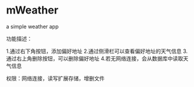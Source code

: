# mWeather
a simple weather app

功能描述：

1.通过右下角按钮，添加偏好地址
2.通过侧滑栏可以查看偏好地址的天气信息
3.通过右上角删除按钮，可以删除偏好地址
4.若无网络连接，会从数据库中读取天气信息

权限：网络连接，读写扩展存储，增删文件

